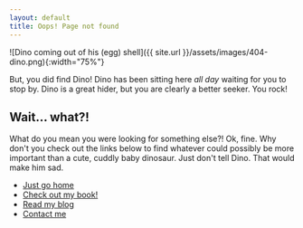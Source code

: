 ```yaml
---
layout: default
title: Oops! Page not found
---
```


![Dino coming out of his (egg) shell]({{ site.url }}/assets/images/404-dino.png){:width="75%"}

But, you did find Dino! Dino has been sitting here _all day_ waiting for you to stop by. Dino is a great hider, but you are clearly a better seeker.  You rock!

## Wait... what?!

What do you mean you were looking for something else?! Ok, fine. Why don't you check out the links below to find whatever could possibly be more important than a cute, cuddly baby dinosaur.  Just don't tell Dino. That would make him sad.

* [Just go home](/)
* [Check out my book!](/book/)
* [Read my blog](/blog/)
* [Contact me](/contact/)

